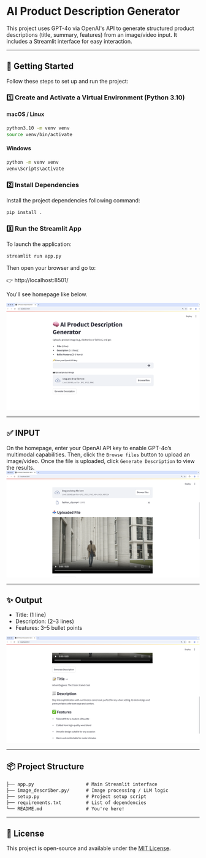 # AI Product Description Generator

This project uses GPT-4o via OpenAI's API to generate structured product descriptions (title, summary, features) from an image/video input. It includes a Streamlit interface for easy interaction.

---

## 🚀 Getting Started

Follow these steps to set up and run the project:

### 1️⃣ Create and Activate a Virtual Environment (Python 3.10)

#### macOS / Linux
```bash
python3.10 -m venv venv
source venv/bin/activate
```

#### Windows
```bash
python -m venv venv
venv\Scripts\activate
```

### 2️⃣ Install Dependencies
Install the project dependencies following command:
```bash
pip install .
```

### 3️⃣ Run the Streamlit App
To launch the application:
```bash
streamlit run app.py
```

Then open your browser and go to:

👉 http://localhost:8501/

You'll see homepage like below.

![App Screenshot](screenshots/homepage.png)

---

## ✅ INPUT
On the homepage, enter your OpenAI API key to enable GPT-4o’s multimodal capabilities.
Then, click the `Browse files` button to upload an image/video.
Once the file is uploaded, click `Generate Description` to view the results.
![App Screenshot](screenshots/input_page.png)

---
## ✨ Output
- Title: (1 line)
- Description: (2–3 lines)
- Features: 3–5 bullet points

![App Screenshot](screenshots/output_page.png)

---
## 📦 Project Structure
```
├── app.py                   # Main Streamlit interface
├── image_describer.py/      # Image processing / LLM logic
├── setup.py                 # Project setup script
├── requirements.txt         # List of dependencies
└── README.md                # You're here!
```

---

## 📄 License
This project is open-source and available under the [MIT License](LICENSE).
